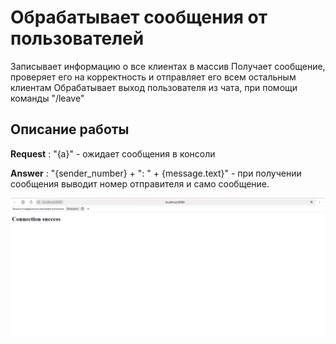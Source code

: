 # Обрабатывает сообщения от пользователей

Записывает информацию о все клиентах в массив
Получает сообщение, проверяет его на корректность и отправляет его всем остальным клиентам
Обрабатывает выход пользователя из чата, при помощи команды "/leave"

## Описание работы

**Request** : "{a}" - ожидает сообщения в консоли

**Answer** : "{sender_number} + ": " + {message.text}" - при получении сообщения выводит номер отправителя и само сообщение.

![html страница](../images/task3_html.png)